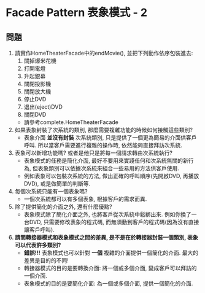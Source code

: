 # Facade Pattern 表象模式 - 2

## 問題
1. 請實作HomeTheaterFacade中的endMovie(), 並把下列動作依序包裝進去:
	1. 關掉爆米花機
	1. 打開電燈
	1. 升起銀幕
	1. 關閉投影機
	1. 關閉放大機
	1. 停止DVD
	1. 退出(eject)DVD
	1. 關閉DVD
	* 請參考complete.HomeTheaterFacade
1. 如果表象封裝了次系統的類別, 那麼需要複雜功能的時候如何接觸這些類別?
	* 表象介面 __並沒有封裝__ 次系統類別, 只是提供了一個更為簡易的介面供客戶呼叫. 所以當客戶需要進行複雜的操作時, 依然能夠直接拜訪次系統.
1. 表象可以新增功能嗎? 或者是他只是將每一個請求轉由次系統執行?
	* 表象模式的任務是簡化介面, 最好不要用來實踐任何和次系統無關的新行為, 但表象類別可以依據次系統來組合一些易用的方法供客戶使用.
	* 例如表象可以包裝次系統的方法, 做出正確的呼叫順序(先開啟DVD, 再播放DVD), 或是做簡單的判斷等.
1. 每個次系統只能有一個表象嗎?
	* 一個次系統都可以有多個表象, 根據客戶的需求而異.
1. 除了提供簡化的介面之外, 還有什麼優點?
	* 表象模式除了簡化介面之外, 也將客戶從次系統中鬆綁出來. 例如你換了一台DVD, 只需要修改表象的程式碼, 而無須動到客戶的程式碼(因為沒有直接讓客戶呼叫).
1. __請問轉接器模式和表象模式之間的差異, 是不是在於轉接器封裝一個類別, 表象可以代表許多類別?__
	* __錯誤!!!__ 表象模式也可以針對 __一個__ 複雜的介面提供一個簡化的介面. 最大的差異是目的的不同! 
	* 轉接器模式的目的是要轉換介面: 將一個或多個介面, 變成客戶可以拜訪的一個介面.
	* 表象模式的目的是要簡化介面: 為一個或多個介面, 提供一個簡化的介面.
